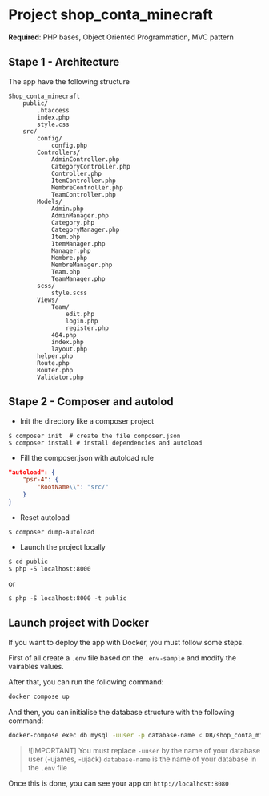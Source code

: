 # Project shop_conta_minecraft

**Required**: PHP bases, Object Oriented Programmation, MVC pattern

## Stape 1 - Architecture

The app have the following structure

```
Shop_conta_minecraft
    public/
        .htaccess
        index.php
        style.css
    src/
        config/
            config.php
        Controllers/
            AdminController.php
            CategoryController.php
            Controller.php
            ItemController.php
            MembreController.php
            TeamController.php
        Models/
            Admin.php
            AdminManager.php
            Category.php
            CategoryManager.php
            Item.php
            ItemManager.php
            Manager.php
            Membre.php
            MembreManager.php
            Team.php
            TeamManager.php
        scss/
            style.scss
        Views/
            Team/
                edit.php
                login.php
                register.php
            404.php
            index.php
            layout.php
        helper.php
        Route.php
        Router.php
        Validator.php
```

## Stape 2 - Composer and autolod

- Init the directory like a composer project

```shell
$ composer init  # create the file composer.json
$ composer install # install dependencies and autoload
```

- Fill the composer.json with autoload rule

```json
"autoload": {
    "psr-4": {
        "RootName\\": "src/"
    }
}
```

- Reset autoload

```shell
$ composer dump-autoload
```

- Launch the project locally

```shell
$ cd public
$ php -S localhost:8000
```
or
```shell
$ php -S localhost:8000 -t public
```

## Launch project with Docker

If you want to deploy the app with Docker, you must follow some steps.

First of all create a `.env` file based on the `.env-sample` and modify the vairables values.

After that, you can run the following command:
```bash
docker compose up
```

And then, you can initialise the database structure with the following command:
```bash
docker-compose exec db mysql -uuser -p database-name < DB/shop_conta_minecraft.sql
```
> ![IMPORTANT]
> You must replace `-uuser` by the name of your database user (-ujames, -ujack)
> `database-name` is the name of your database in the `.env` file

Once this is done, you can see your app on `http://localhost:8080` 